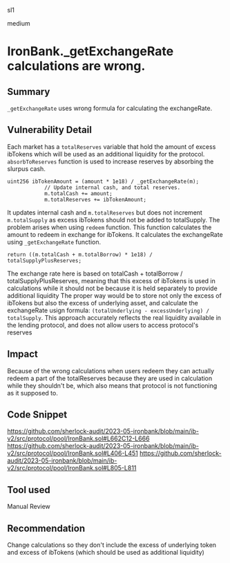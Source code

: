 sl1

medium

# IronBank._getExchangeRate calculations are wrong.

## Summary
```_getExchangeRate``` uses wrong formula for calculating the exchangeRate.

## Vulnerability Detail
Each market has a ```totalReserves``` variable that hold the amount of excess ibTokens which will be used as an additional liquidity for the protocol. 
```absorbToReserves``` function is used to increase reserves by absorbing the slurpus cash. 
```solidity
uint256 ibTokenAmount = (amount * 1e18) / _getExchangeRate(m);
            // Update internal cash, and total reserves.
            m.totalCash += amount;
            m.totalReserves += ibTokenAmount;
```
It updates internal cash and ```m.totalReserves``` but does not increment ```m.totalSupply``` as excess ibTokens should not be added to totalSupply.
The problem arises when using ```redeem``` function. This function calculates the amount to redeem in exchange for ibTokens. It calculates the exchangeRate using ```_getExchangeRate``` function. 
```solidity
return ((m.totalCash + m.totalBorrow) * 1e18) / totalSupplyPlusReserves;
```
The exchange rate here is based on totalCash + totalBorrow / totalSupplyPlusReserves, meaning that this excess of ibTokens is used in calculations while it should not be because it is held separately to provide additional liquidity
The proper way would be to store not only the excess of ibTokens but also the excess of underlying asset, and calculate the exchangeRate usign formula: ```(totalUnderlying - excessUnderlying) / totalSupply```. This approach accurately reflects the real liquidity available in the lending protocol, and does not allow users to access protocol's reserves
## Impact
Because of the wrong calculations when users redeem they can actually redeem a part of the totalReserves because they are used in calculation while they shouldn't be, which also means that protocol is not functioning as it supposed to.

## Code Snippet
https://github.com/sherlock-audit/2023-05-ironbank/blob/main/ib-v2/src/protocol/pool/IronBank.sol#L662C12-L666
https://github.com/sherlock-audit/2023-05-ironbank/blob/main/ib-v2/src/protocol/pool/IronBank.sol#L406-L451
https://github.com/sherlock-audit/2023-05-ironbank/blob/main/ib-v2/src/protocol/pool/IronBank.sol#L805-L811

## Tool used

Manual Review

## Recommendation
Change calculations so they don't include the excess of underlying token and excess of ibTokens (which should be used as additional liquidity)
